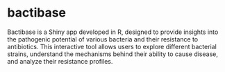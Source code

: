 # bactibase
Bactibase is a Shiny app developed in R, designed to provide insights into the pathogenic potential of various bacteria and their resistance to antibiotics. This interactive tool allows users to explore different bacterial strains, understand the mechanisms behind their ability to cause disease, and analyze their resistance profiles. 
